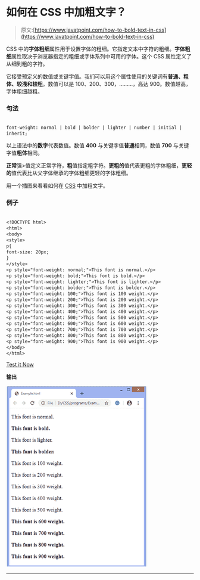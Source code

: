 # 如何在 CSS 中加粗文字？

> 原文:[https://www.javatpoint.com/how-to-bold-text-in-css](https://www.javatpoint.com/how-to-bold-text-in-css)

CSS 中的**字体粗细**属性用于设置字体的粗细。它指定文本中字符的粗细。**字体粗细**属性取决于浏览器指定的粗细或字体系列中可用的字体。这个 CSS 属性定义了从细到粗的字符。

它接受预定义的数值或关键字值。我们可以用这个属性使用的关键词有**普通、粗体、较浅和较粗**。数值可以是 100、200、300，.........，高达 900。数值越高，字体粗细越粗。

### 句法

```

font-weight: normal | bold | bolder | lighter | number | initial | inherit;

```

以上语法中的**数字**代表数值。数值 **400** 与关键字值**普通**相同，数值 **700** 与关键字值**粗体**相同。

**正常**强>值定义正常字符，**粗**值指定粗字符。**更粗的**值代表更粗的字体粗细，**更轻的**值代表比从父字体继承的字体粗细更轻的字体粗细。

用一个插图来看看如何在 [CSS](https://www.javatpoint.com/css-tutorial) 中加粗文字。

### 例子

```

<!DOCTYPE html>  
<html>  
<body>  
<style>
p{
font-size: 20px;
}
</style>
<p style="font-weight: normal;">This font is normal.</p>  
<p style="font-weight: bold;">This font is bold.</p>  
<p style="font-weight: lighter;">This font is lighter.</p>  
<p style="font-weight: bolder;">This font is bolder.</p>  
<p style="font-weight: 100;">This font is 100 weight.</p>  
<p style="font-weight: 200;">This font is 200 weight.</p>  
<p style="font-weight: 300;">This font is 300 weight.</p>  
<p style="font-weight: 400;">This font is 400 weight.</p>  
<p style="font-weight: 500;">This font is 500 weight.</p>  
<p style="font-weight: 600;">This font is 600 weight.</p>  
<p style="font-weight: 700;">This font is 700 weight.</p>  
<p style="font-weight: 800;">This font is 800 weight.</p>  
<p style="font-weight: 900;">This font is 900 weight.</p>  
</body>  
</html>  

```

[Test it Now](https://www.javatpoint.com/oprweb/test.jsp?filename=How-to-bold-text-in-CSS1)

**输出**

![How to bold text in CSS](img/47e9b652eed467044e284119c5b2d471.png)

* * *